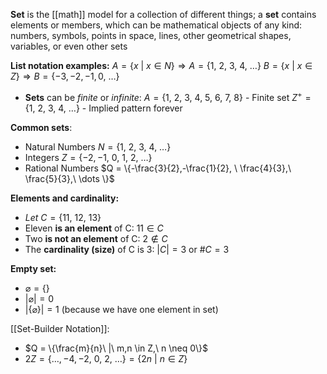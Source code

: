 **Set** is the [[math]] model for a collection of different things; a **set** contains elements or members, which can be mathematical objects of any kind: numbers, symbols, points in space, lines, other geometrical shapes, variables, or even other sets

**List notation examples:**
$A = \{x\ |\ x \in N\} \Rightarrow A = \{1,\ 2,\ 3,\ 4,\ \dots\}$ 
$B = \{x\ |\ x \in Z\} \Rightarrow B = \{-3,-2,-1,0,\ \dots\}$

* **Sets** can be *finite* or *infinite*:
$A = \{1,\ 2, \ 3,\ 4,\ 5,\ 6,\ 7,\ 8\}$ - Finite set
$Z^+ = \{1,\ 2, \ 3,\ 4,\ \dots \}$ - Implied pattern forever

**Common sets**:
* Natural Numbers $N = \{1,\ 2, \ 3,\ 4,\ \dots \}$
* Integers $Z = \{-2,-1, \ 0,\ 1,\ 2,\ \dots \}$
* Rational Numbers $Q = \{-\frac{3}{2},-\frac{1}{2}, \ \frac{4}{3},\ \frac{5}{3},\ \dots \}$

**Elements and cardinality:**
* $Let\ C = \{11,\ 12,\ 13\}$
* Eleven **is an element** of C: $11 \in C$
* Two **is not an element** of C: $2 \notin C$
* The **cardinality (size)** of C is 3: $|C| = 3$ or #$C=3$

**Empty set:**
* $\varnothing = \{\}$
* $|\varnothing| = 0$
* $|\{\varnothing\}| = 1$ (because we have one element in set)

[[Set-Builder Notation]]:
* $Q = \{\frac{m}{n}\ |\ m,n \in Z,\ n \neq 0\}$
* $2Z = \{\dots,-4,-2,\ 0,\ 2,\ \dots \} = \{2n\ |\ n \in Z \}$